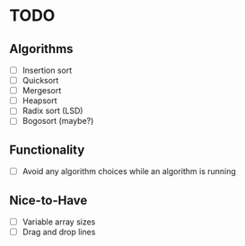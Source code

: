 # TODO
## Algorithms
- [ ] Insertion sort
- [ ] Quicksort
- [ ] Mergesort
- [ ] Heapsort
- [ ] Radix sort (LSD)
- [ ] Bogosort (maybe?)
## Functionality
- [ ] Avoid any algorithm choices while an algorithm is running
## Nice-to-Have
- [ ] Variable array sizes
- [ ] Drag and drop lines 